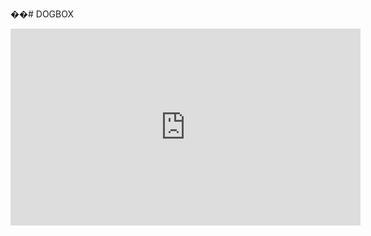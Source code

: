 ��# DOGBOX

<iframe width="560" height="315" src="https://www.youtube.com/watch?v=uOoeQZHqrQ0/" frameborder="0" allowfullscreen></iframe>
